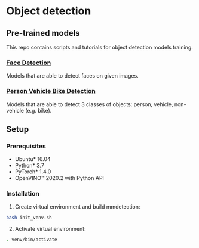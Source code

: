# Object detection

## Pre-trained models

This repo contains scripts and tutorials for object detection models training.

### [Face Detection](face_detection.md)

Models that are able to detect faces on given images.

### [Person Vehicle Bike Detection](person_vehicle_bike_detection.md)

Models that are able to detect 3 classes of objects: person, vehicle, non-vehicle (e.g. bike).

## Setup

### Prerequisites

* Ubuntu\* 16.04
* Python\* 3.7
* PyTorch\* 1.4.0
* OpenVINO™ 2020.2 with Python API

### Installation

1. Create virtual environment and build mmdetection:
```bash
bash init_venv.sh
```

2. Activate virtual environment:
```bash
. venv/bin/activate
```

